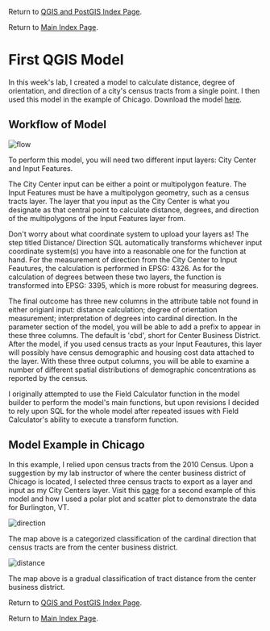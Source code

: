 Return to [QGIS and PostGIS Index Page](../qgis.md).

Return to [Main Index Page](../../index.md).

# First QGIS Model
In this week's lab, I created a model to calculate distance, degree of orientation, and direction of a city's census tracts from a single point. I then used this model in the example of Chicago. Download the model [here](https://github.com/Ian8VT/Ian8VT.github.io/blob/master/QGIS/Lab%201%20and%202/distance_cardinaldirection.model3).

## Workflow of Model

![flow](https://github.com/Ian8VT/Ian8VT.github.io/blob/master/QGIS/Lab%201/model_final.png)

To perform this model, you will need two different input layers: City Center and Input Features.

The City Center input can be either a point or multipolygon feature. The Input Features must be have a multipolygon geometry, such as a census tracts layer. The layer that you input as the City Center is what you designate as that central point to calculate distance, degrees, and direction of the multipolygons of the Input Features layer from.

Don't worry about what coordinate system to upload your layers as! The step titled Distance/ Direction SQL automatically transforms whichever input coordinate system(s) you have into a reasonable one for the function at hand. For the measurement of direction from the City Center to Input Feautures, the calculation is performed in EPSG: 4326. As for the calculation of degrees between these two layers, the function is transformed into EPSG: 3395, which is more robust for measuring degrees. 

The final outcome has three new columns in the attribute table not found in either origianl input: distance calculation; degree of orientation measurement; interpretation of degrees into cardinal direction. In the parameter section of the model, you will be able to add a prefix to appear in these three columns. The default is 'cbd', short for Center Business District. After the model, if you used census tracts as your Input Feautures, this layer will possibly have census demographic and housing cost data attached to the layer. With these three output columns, you will be able to examine a number of different spatial distributions of demographic concentrations as reported by the census. 

I originally attempted to use the Field Calculator function in the model builder to perform the model's main functions, but upon revisions I decided to rely upon SQL for the whole model after repeated issues with Field Calculator's ability to execute a transform function.

## Model Example in Chicago

In this example, I relied upon census tracts from the 2010 Census. Upon a suggestion by my lab instructor of where the center business district of Chicago is located, I selected three census tracts to export as a layer and input as my City Centers layer. Visit this [page](https://github.com/Ian8VT/Ian8VT.github.io/blob/master/QGIS/Lab%202/lab.md) for a second example of this model and how I used a polar plot and scatter plot to demonstrate the data for Burlington, VT.

![direction](https://github.com/Ian8VT/Ian8VT.github.io/blob/master/QGIS/Lab%201/Chicago_Cardinal.png)

The map above is a categorized classification of the cardinal direction that census tracts are from the center business district. 

![distance](https://github.com/Ian8VT/Ian8VT.github.io/blob/master/QGIS/Lab%201/Chicago_Distance.png)

The map above is a gradual classification of tract distance from the center business district.


Return to [QGIS and PostGIS Index Page](../qgis.md).

Return to [Main Index Page](../../index.md).


